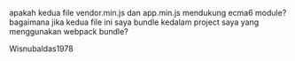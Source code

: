 apakah kedua file vendor.min.js dan app.min.js mendukung ecma6 module? bagaimana jika kedua file ini saya bundle kedalam project saya yang menggunakan webpack bundle?

Wisnubaldas1978